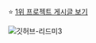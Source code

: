 ⭐ [1위 프로젝트 게시글 보기](https://blog.naver.com/lifedesigner88/223442500248/)

![깃허브-리드미3](https://github.com/lifedesigner88/lifedesigner88/assets/123573918/914b14b6-9430-45a8-8926-30f611c73760)
